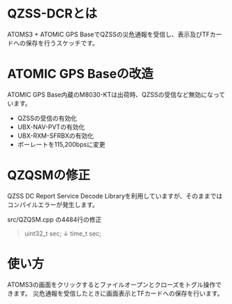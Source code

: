 
# QZSS-DCRとは

ATOMS3 + ATOMIC GPS BaseでQZSSの災危通報を受信し、表示及びTFカードへの保存を行うスケッチです。


# ATOMIC GPS Baseの改造

ATOMIC GPS Base内蔵のM8030-KTは出荷時、QZSSの受信など無効になっています。
- QZSSの受信の有効化
- UBX-NAV-PVTの有効化
- UBX-RXM-SFRBXの有効化
- ボーレートを115,200bpsに変更


# QZQSMの修正

QZSS DC Report Service Decode Libraryを利用していますが、そのままではコンパイルエラーが発生します。

src/QZQSM.cpp の4484行の修正
> uint32_t sec;
> ↓
> time_t sec;


# 使い方

ATOMS3の画面をクリックするとファイルオープンとクローズをトグル操作できます。
災危通報を受信したときに画面表示とTFカードへの保存を行います。

